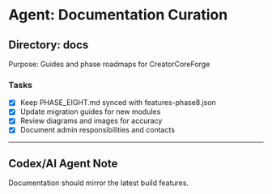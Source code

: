 # Agent: Documentation Curation

## Directory: docs
Purpose: Guides and phase roadmaps for CreatorCoreForge

### Tasks
- [x] Keep PHASE_EIGHT.md synced with features-phase8.json
- [x] Update migration guides for new modules
- [x] Review diagrams and images for accuracy
- [x] Document admin responsibilities and contacts

---

## Codex/AI Agent Note
Documentation should mirror the latest build features.
